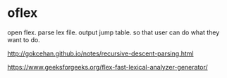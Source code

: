 # oflex
open flex.
parse lex file.
output jump table.
so that user can do what they want to do.

http://gokcehan.github.io/notes/recursive-descent-parsing.html

https://www.geeksforgeeks.org/flex-fast-lexical-analyzer-generator/
